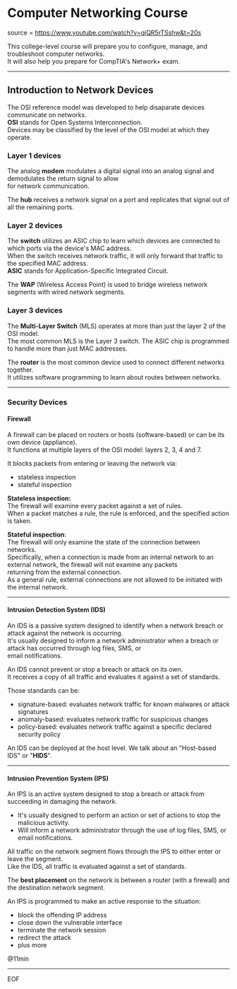 # Computer Networking Course

source = https://www.youtube.com/watch?v=qiQR5rTSshw&t=20s  

This college-level course will prepare you to configure, manage, and troubleshoot computer networks.  
It will also help you prepare for CompTIA's Network+ exam.  

---

## Introduction to Network Devices

The OSI reference model was developed to help disaparate devices communicate on networks.  
**OSI** stands for Open Systems Interconnection.  
Devices may be classified by the level of the OSI model at which they operate. 

### Layer 1 devices

The analog **modem** modulates a digital signal into an analog signal and demodulates the return signal to allow  
for network communication.  

The **hub** receives a network signal on a port and replicates that signal out of all the remaining ports.  

### Layer 2 devices 

The **switch** utilizes an ASIC chip to learn which devices are connected to which ports via the device's MAC address.  
When the switch receives network traffic, it will only forward that traffic to the specified MAC address.  
**ASIC** stands for Application-Specific Integrated Circuit.  

The **WAP** (Wireless Access Point) is used to bridge wireless network segments with wired network segments. 

### Layer 3 devices

The **Multi-Layer Switch** (MLS) operates at more than just the layer 2 of the OSI model.  
The most common MLS is the Layer 3 switch. The ASIC chip is programmed to handle more than just MAC addresses.  

The **router** is the most common device used to connect different networks together.  
It utilizes software programming to learn about routes between networks. 

---

### Security Devices

#### Firewall

A firewall can be placed on routers or hosts (software-based) or can be its own device (appliance).  
It functions at multiple layers of the OSI model: layers 2, 3, 4 and 7.  

It blocks packets from entering or leaving the network via:
- stateless inspection
- stateful inspection

**Stateless inspection:**  
The firewall will examine every packet against a set of rules.  
When a packet matches a rule, the rule is enforced, and the specified action is taken.  

**Stateful inspection**:  
The firewall will only examine the state of the connection between networks.  
Specifically, when a connection is made from an internal network to an external network, the firewall will not examine any packets  
returning from the external connection.  
As a general rule, external connections are not allowed to be initiated with the internal network.  


---

#### Intrusion Detection System (IDS)

An IDS is a passive system designed to identify when a network breach or attack against the network is occurring.  
It's usually designed to inform a network administrator when a breach or attack has occurred through log files, SMS, or  
email notifications.

An IDS cannot prevent or stop a breach or attack on its own.  
It receives a copy of all traffic and evaluates it against a set of standards.  

Those standards can be:
- signature-based: evaluates network traffic for known malwares or attack signatures
- anomaly-based: evaluates network traffic for suspicious changes
- policy-based: evaluates network traffic against a specific declared security policy

An IDS can be deployed at the host level. We talk about an "Host-based IDS" or "**HIDS**".  

---

#### Intrusion Prevention System (IPS)

An IPS is an active system designed to stop a breach or attack from succeeding in damaging the network.  
- It's usually designed to perform an action or set of actions to stop the malicious activity.
- Will inform a network administrator through the use of log files, SMS, or email notifications.

All traffic on the network segment flows through the IPS to either enter or leave the segment.  
Like the IDS, all traffic is evaluated against a set of standards.  

The **best placement** on the network is between a router (with a firewall) and the destination network segment.  

An IPS is programmed to make an active response to the situation:
- block the offending IP address
- close down the vulnerable interface
- terminate the network session
- redirect the attack
- plus more




@11min

---
EOF

